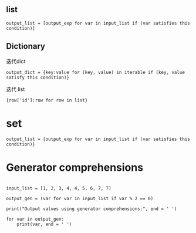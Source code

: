 
## list 
```
output_list = [output_exp for var in input_list if (var satisfies this condition)]
```

## Dictionary

迭代dict
```
output_dict = {key:value for (key, value) in iterable if (key, value satisfy this condition)}
```

迭代 list
```
{row['id']:row for row in list}

```


# set 
```
output_list = {output_exp for var in input_list if (var satisfies this condition)}
```

# Generator comprehensions

```

input_list = [1, 2, 3, 4, 4, 5, 6, 7, 7]
  
output_gen = (var for var in input_list if var % 2 == 0)
  
print("Output values using generator comprehensions:", end = ' ')
  
for var in output_gen:
    print(var, end = ' ')
```